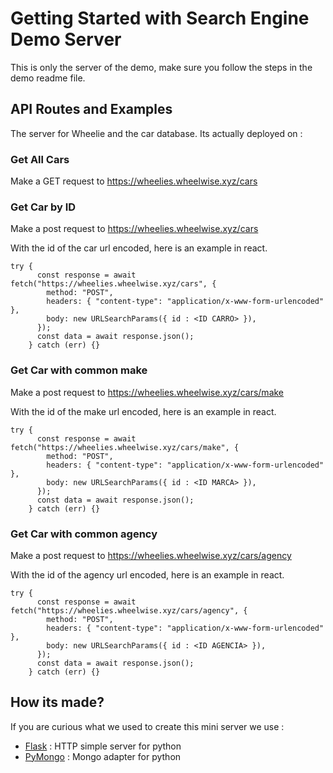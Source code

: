 # Getting Started with Search Engine Demo Server

This is only the server of the demo, make sure you follow the steps in the demo readme file.

## API Routes and Examples

The server for Wheelie and the car database. Its actually deployed on :

### Get All Cars

Make a GET request to https://wheelies.wheelwise.xyz/cars

### Get Car by ID

Make a post request to https://wheelies.wheelwise.xyz/cars

With the id of the car url encoded, here is an example in react.

```
try {
      const response = await fetch("https://wheelies.wheelwise.xyz/cars", {
        method: "POST",
        headers: { "content-type": "application/x-www-form-urlencoded" },
        body: new URLSearchParams({ id : <ID CARRO> }),
      });
      const data = await response.json();
    } catch (err) {}

```

### Get Car with common make

Make a post request to https://wheelies.wheelwise.xyz/cars/make

With the id of the make url encoded, here is an example in react.

```
try {
      const response = await fetch("https://wheelies.wheelwise.xyz/cars/make", {
        method: "POST",
        headers: { "content-type": "application/x-www-form-urlencoded" },
        body: new URLSearchParams({ id : <ID MARCA> }),
      });
      const data = await response.json();
    } catch (err) {}

```

### Get Car with common agency

Make a post request to https://wheelies.wheelwise.xyz/cars/agency

With the id of the agency url encoded, here is an example in react.

```
try {
      const response = await fetch("https://wheelies.wheelwise.xyz/cars/agency", {
        method: "POST",
        headers: { "content-type": "application/x-www-form-urlencoded" },
        body: new URLSearchParams({ id : <ID AGENCIA> }),
      });
      const data = await response.json();
    } catch (err) {}

```

## How its made?

If you are curious what we used to create this mini server we use :

- [Flask](https://flask.palletsprojects.com/en/2.2.x/) : HTTP simple server for python
- [PyMongo](https://pymongo.readthedocs.io/en/stable/) : Mongo adapter for python
